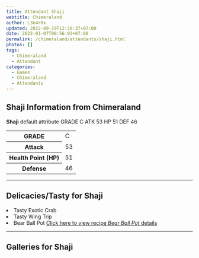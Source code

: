 ```yaml
---
title: Attendant Shaji
webtitle: Chimeraland
author: L3n4r0x
updated: 2022-09-29T12:26:37+07:00
date: 2022-01-07T00:56:03+07:00
permalink: /chimeraland/attendants/shaji.html
photos: []
tags:
  - Chimeraland
  - Attendant
categories:
  - Games
  - Chimeraland
  - Attendants
---
```


<section id="bootstrap-wrapper"><link rel="stylesheet" href="https://cdn.statically.io/gh/dimaslanjaka/Web-Manajemen/40ac3225/css/bootstrap-4.5-wrapper.css"/><h1>Shaji Information from Chimeraland</h1><p><b>Shaji</b> default attribute GRADE C ATK 53 HP 51 DEF 46<table><tr><th>GRADE</th><td>C</td></tr><tr><th>Attack</th><td>53</td></tr><tr><th>Health Point (HP)</th><td>51</td></tr><tr><th>Defense</th><td>46</td></tr></table></p><hr/><h2>Delicacies/Tasty for Shaji</h2><li class="d-flex justify-content-between">Tasty Exotic Crab </li><li class="d-flex justify-content-between">Tasty Wing Trip </li><li class="d-flex justify-content-between">Bear Ball Pot <a href="/chimeraland/recipes/bear-ball-pot.html">Click here to view recipe <i>Bear Ball Pot</i> details</a></li><hr/><div id="gallery"><h2>Galleries for Shaji</h2><div class="row"></div></div></section>